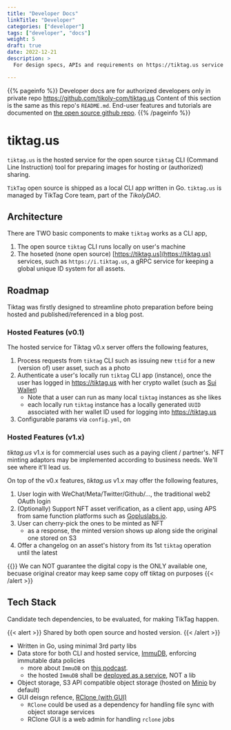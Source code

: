 ```yaml
---
title: "Developer Docs"
linkTitle: "Developer"
categories: ["developer"]
tags: ["developer", "docs"]
weight: 5
draft: true
date: 2022-12-21
description: >
  For design specs, APIs and requirements on https://tiktag.us service

---
```


{{% pageinfo %}}
  Developer docs are for authorized developers only in private repo https://github.com/tikoly-com/tiktag.us
  Content of this section is the same as this repo's `README.md`.
  End-user features and tutorials are documented on [the open source github repo](https://github.com/tikoly-com/tiktag).
{{% /pageinfo %}}

# tiktag.us

`tiktag.us` is the hosted service for the open source `tiktag` CLI (Command Line Instruction) tool for preparing images for hosting or (authorized) sharing. 

`TikTag` open source is shipped as a local CLI app written in Go. `tiktag.us` is managed by TikTag Core team, part of the _TikolyDAO_.

## Architecture

There are TWO basic components to make `tiktag` works as a CLI app, 

1. The open source `tiktag` CLI runs locally on user's machine
2. The hoseted (none open source) [https://tiktag.us](https://tiktag.us) services, such as `https://i.tiktag.us`, a gRPC service for keeping a global unique ID system for all assets.

## Roadmap

Tiktag was firstly designed to streamline photo preparation before being hosted and published/referenced in a blog post.

### Hosted Features (v0.1)

The hosted service for Tiktag v0.x server offers the following features,

1. Process requests from `tiktag` CLI such as issuing new `ttid` for a new (version of) user asset, such as a photo
2. Authenticate a user's locally run `tiktag` CLI app (instance), once the user has logged in https://tiktag.us with her crypto wallet (such as [Sui Wallet](https://chrome.google.com/webstore/detail/sui-wallet/opcgpfmipidbgpenhmajoajpbobppdil))
   * Note that a user can run as many local `tiktag` instances as she likes
   * each locally run `tiktag` instance has a locally generated `UUID` associated with her wallet ID used for logging into https://tiktag.us
3. Configurable params via `config.yml`, on  

### Hosted Features (v1.x)

_tiktag.us_ v1.x is for commercial uses such as a paying client / partner's. NFT minting adaptors may be implemented according to business needs. We'll see where it'll lead us.

On top of the v0.x features, _tiktag.us_ v1.x may offer the following features,

1. User login with WeChat/Meta/Twitter/Github/..., the traditional web2 OAuth login
2. (Optionally) Support NFT asset verification, as a client app, using APS from same function platforms such as [Gopluslabs.io](https://gopluslabs.io/nft-security-api).
3. User can cherry-pick the ones to be minted as NFT
   * as a response, the minted version shows up along side the original one stored on S3
4. Offer a changelog on an asset's history from its 1st `tiktag` operation until the latest

{{<alert color="warning">}}
We can NOT guarantee the digital copy is the ONLY available one, becuase original creator may keep same copy off tiktag on purposes
{{< /alert >}}

## Tech Stack

Candidate tech dependencies, to be evaluated, for making TikTag happen. 

{{< alert >}}
Shared by both open source and hosted version.
{{< /alert >}}

* Written in Go, using minimal 3rd party libs
* Data store for both CLI and hosted service, [ImmuDB](https://github.com/codenotary/immudb), enforcing immutable data policies
  * more about `ImmuDB` on [this podcast](https://changelog.com/gotime/219).
  * the hosted `ImmuDB` shall be [deployed as a service](https://docs.immudb.io/master/connecting/sdks.html), NOT a lib
* Object storage, S3 API compatible object storage (hosted on [Minio](https://github.com/minio/minio) by default)
* GUI deisgn refence, [RClone (with GUI)](https://rclone.org/gui)
  * `RClone` could be used as a dependency for handling file sync with object storage services 
  * RClone GUI is a web admin for handling `rclone` jobs
